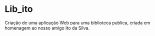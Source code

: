 # Lib_ito
Criação de uma aplicação Web para uma biblioteca publica, criada em homenagem ao nosso amigo Ito da Silva.
